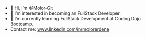 - 👋 Hi, I’m @Molor-Git
- 👀 I’m interested in becoming an FullStack Developer.
- 🌱 I’m currently learning FullStack Development at Coding Dojo Bootcamp.
-  Contact me: www.linkedin.com/in/molorerdene
<!-- - 💞️ I’m looking to collaborate on ... -->
<!-- - 📫 How to reach me ... -->

<!---
Molor-Git/Molor-Git is a ✨ special ✨ repository because its `README.md` (this file) appears on your GitHub profile.
You can click the Preview link to take a look at your changes.
--->
